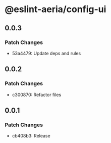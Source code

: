 # @eslint-aeria/config-ui

## 0.0.3

### Patch Changes

- 53a4479: Update deps and rules

## 0.0.2

### Patch Changes

- c300870: Refactor files

## 0.0.1

### Patch Changes

- cb408b3: Release
